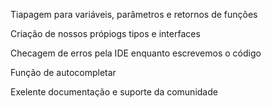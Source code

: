 Tiapagem para variáveis, parâmetros e retornos de funções

Criação de nossos própiogs tipos e interfaces

Checagem de erros pela IDE enquanto escrevemos o código

Função de autocompletar

Exelente documentação e suporte da comunidade